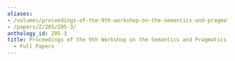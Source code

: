 ```yaml
---
aliases:
- /volumes/proceedings-of-the-9th-workshop-on-the-semantics-and-pragmatics-of-dialogue-full-papers/
- /papers/Z/Z05/Z05-3/
anthology_id: Z05-3
title: Proceedings of the 9th Workshop on the Semantics and Pragmatics of Dialogue
  - Full Papers
---
```

